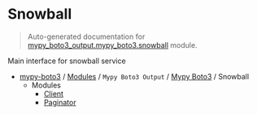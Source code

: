 # Snowball

> Auto-generated documentation for [mypy_boto3_output.mypy_boto3.snowball](https://github.com/vemel/mypy_boto3/blob/master/mypy_boto3_output/mypy_boto3/snowball/__init__.py) module.

Main interface for snowball service

- [mypy-boto3](../../../README.md#mypy_boto3) / [Modules](../../../MODULES.md#mypy-boto3-modules) / `Mypy Boto3 Output` / [Mypy Boto3](../index.md#mypy-boto3) / Snowball
    - Modules
        - [Client](client.md#client)
        - [Paginator](paginator.md#paginator)
